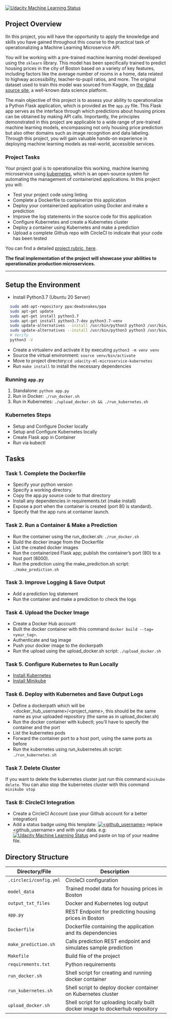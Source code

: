 [![Udacity Machine Learning Status](https://circleci.com/gh/vtnha88/udacity-ml-microservice-kubernetes.svg?style=svg)](https://circleci.com/gh/vtnha88/udacity-ml-microservice-kubernetes)

## Project Overview

IIn this project, you will have the opportunity to apply the knowledge and skills you have gained throughout this course to the practical task of operationalizing a Machine Learning Microservice API.

You will be working with a pre-trained machine learning model developed using the `sklearn` library. This model has been specifically trained to predict housing prices in the city of Boston based on a variety of key features, including factors like the average number of rooms in a home, data related to highway accessibility, teacher-to-pupil ratios, and more. The original dataset used to train this model was sourced from Kaggle, on [the data source site](https://www.kaggle.com/c/boston-housing), a well-known data science platform.

The main objective of this project is to assess your ability to operationalize a Python Flask application, which is provided as the `app.py` file. This Flask app serves as the interface through which predictions about housing prices can be obtained by making API calls. Importantly, the principles demonstrated in this project are applicable to a wide range of pre-trained machine learning models, encompassing not only housing price prediction but also other domains such as image recognition and data labeling. Through this project, you will gain valuable hands-on experience in deploying machine learning models as real-world, accessible services.

### Project Tasks

Your project goal is to operationalize this working, machine learning microservice using [kubernetes](https://kubernetes.io/), which is an open-source system for automating the management of containerized applications. In this project you will:
* Test your project code using linting
* Complete a Dockerfile to containerize this application
* Deploy your containerized application using Docker and make a prediction
* Improve the log statements in the source code for this application
* Configure Kubernetes and create a Kubernetes cluster
* Deploy a container using Kubernetes and make a prediction
* Upload a complete Github repo with CircleCI to indicate that your code has been tested

You can find a detailed [project rubric, here](https://review.udacity.com/#!/rubrics/2576/view).

**The final implementation of the project will showcase your abilities to operationalize production microservices.**

---

## Setup the Environment

* Install Python3.7 (Ubuntu 20 Server)
```bash
  sudo add-apt-repository ppa:deadsnakes/ppa
  sudo apt-get update
  sudo apt-get install python3.7
  sudo apt-get install python3.7-dev python3.7-venv
  sudo update-alternatives --install /usr/bin/python3 python3 /usr/bin/python3.6 1
  sudo update-alternatives --install /usr/bin/python3 python3 /usr/bin/python3.7 2
  # Verify
  python3 -V
```
* Create a virtualenv and activate it by executing `python3 -m venv venv`
* Source the virtual environment: `source venv/bin/activate`
* Move to project directory:`cd udacity-ml-microservice-kubernetes`
* Run `make install` to install the necessary dependencies

### Running `app.py`
1. Standalone:  `python app.py`
2. Run in Docker:  `./run_docker.sh`
3. Run in Kubernetes:  `./upload_docker.sh && ./run_kubernetes.sh`

### Kubernetes Steps
* Setup and Configure Docker locally
* Setup and Configure Kubernetes locally
* Create Flask app in Container
* Run via kubectl

## Tasks
### Task 1. Complete the Dockerfile
* Specify your python version
* Specify a working directory.
* Copy the app.py source code to that directory
* Install any dependencies in requirements.txt (make install)
* Expose a port when the container is created (port 80 is standard).
* Specify that the app runs at container launch.

### Task 2. Run a Container & Make a Prediction
* Run the container using the run_docker.sh: `./run_docker.sh`
* Build the docker image from the Dockerfile
* List the created docker images
* Run the containerized Flask app; publish the container’s port (80) to a host port (8000).
* Run the prediction using the make_prediction.sh script: `./make_prediction.sh`
### Task 3. Improve Logging & Save Output
* Add a prediction log statement
* Run the container and make a prediction to check the logs
### Task 4. Upload the Docker Image
* Create a Docker Hub account
* Built the docker container with this command `docker build --tag=<your_tag>`.
* Authenticate and tag image
* Push your docker image to the dockerpath
* Run the upload using the upload_docker.sh script: `./upload_docker.sh`

### Task 5. Configure Kubernetes to Run Locally
* [Install Kubernetes](https://kubernetes.io/docs/tasks/tools/#install-kubectl-on-linux)
* [Install Minikube](https://minikube.sigs.k8s.io/docs/start/)
### Task 6. Deploy with Kubernetes and Save Output Logs
* Define a dockerpath which will be <docker_hub_username>/<project_name>, this should be the same name as your uploaded repository (the same as in upload_docker.sh)
* Run the docker container with kubectl; you’ll have to specify the container and the port
* List the kubernetes pods
* Forward the container port to a host port, using the same ports as before
* Run the kubernetes using run_kubernetes.sh script: `./run_kubernetes.sh`
### Task 7. Delete Cluster
If you want to delete the kubernetes cluster just run this command `minikube delete`. You can also stop the kubernetes cluster with this command `minikube stop`
### Task 8: CircleCI Integration
* Create a CircleCI Account (use your Github account for a better integration)
* Add a status badge using this template: [![<github_username>](https://circleci.com/gh/<github_username>/<repository>.svg?style=svg)](https://circleci.com/gh/<github_username>/<repository>) replace <github_username> and <repository> with your data. e.g: [![Udacity Machine Learning Status](https://circleci.com/gh/vtnha88/udacity-ml-microservice-kubernetes.svg?style=svg)](https://circleci.com/gh/vtnha88/udacity-ml-microservice-kubernetes) and paste on top of your readme file.


## Directory Structure

| Directory/File | Description |
| ---- | ----------- |
| `.circleci/config.yml` | CircleCI configuration |
| `model_data` | Trained model data for housing prices in Boston |
| `output_txt_files` | Docker and Kubernetes log output |
| `app.py` | REST Endpoint for predicting housing prices in Boston |
| `Dockerfile` | Dockerfile containing the application and its dependencies |
| `make_prediction.sh` | Calls prediction REST endpoint and simulates sample prediction |
| `Makefile` | Build file of the project |
| `requirements.txt` | Python requirements |
| `run_docker.sh` | Shell script for creating and running docker container |
| `run_kubernetes.sh` | Shell script to deploy docker container on Kubernetes cluster |
| `upload_docker.sh` | Shell script for uploading locally built docker image to dockerhub repository |

